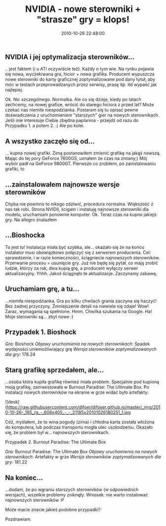 ﻿---
layout:     post
title:      NVIDIA - nowe sterowniki + &quot;strasze&quot; gry = klops!
date:       2010-10-26 22:48:00
summary:    NVIDIA i jej optymalizacja sterowników..... jest faktem (i u ATI oczywiście też). Każdy o tym wie. Na rynku pojawia się nowa, wyczekiwana gra, hicior + nowa grafika. Producent wypuszcza nowe sterowniki do karty graficznej zoptymalizowane pod dany tytuł, aby móc w testach przeprowadzanych przez serwi...
categories: sprzęt porady gry
---





## NVIDIA i jej optymalizacja sterowników...




.. jest faktem (i u ATI oczywiście też). Każdy o tym wie. Na rynku pojawia się nowa, wyczekiwana gra, hicior + nowa grafika. Producent wypuszcza nowe sterowniki do karty graficznej zoptymalizowane pod dany tytuł, aby móc w testach przeprowadzanych przez serwisy, prasę itp. itd wypaść jak najlepiej.

Ok. Nic szczególnego. Normalka. Ale co się dzieje, kiedy po latach zechcemy, na nowej grafice, wrócić do starego hiciora z przed lat? Może czekać nas niemiła niespodzianka. 
Postaram się tu opisać pewne doświadczenia z uruchomieniem &quot;starszych&quot; gier na nowych sterownikach. 
Jeśli inie interesuje Ciebie zbędna paplanina - przejdź od razu do Przypadku 1. a potem 2. :)
Ale po kolei.





## A wszystko zaczęło się od...




... kupna nowej grafiki. Zimą postanowiłem zmienić grafikę na jakąś nowszą. Mając do tej pory GeForce 7600GS, uznałem że czas na zmiany;) Mój wybór padł na GeForce 9800GT. Pierwsze co zrobiłem, po zainstalowaniu grafiki, to 





## ...zainstalowałem najnowsze wersje sterowników




Chyba nie powinno to nikogo zdziwić, procedura normalna. Większość z nas tak robi. Strona NVIDII, ścigam i instaluję najnowsze sterowniki dla modelu, uruchamiam ponownie komputer. Ok. Teraz czas na kupno jakiejś gry. Na allegro znalazłem





## ...Bioshocka




To jest to! Instalacja miała być szybka, ale... okazało się że na końcu instalator musi obowiązkowo połączyć się z serwerem producenta. Cel: sprawdzenie, i w razie konieczności, ściągniecie najnowszych sterowników. Przerwanie procesu = usunięcie gry. Już nie będę się pytał, co mają zrobić ludzie, którzy za rok, dwa kupią grę, a producent wyłączy serwer aktualizacyjny. Yhhh. Jakoś ściągnęło te aktualizacje.
Zaczynamy zabawę.





## Uruchamiam grę, a tu...




...niemiła niespodzianka. Gra po kilku chwilach grania zaczyna się haczyć! Bez żadnej przyczyny. Zmniejszenie detali na niewiele się zdaje! Wow! Zaraz, wymagania są spełnione. Hmm. Chwilka szukania na Google. Ha! Moje sterowniki są... zbyt nowe :)





## Przypadek 1. Bioshock




 *Gra:*  Bioshock
 *Objawy uruchomienia na nowych sterownikach:*  Spadek wydajności uniemożliwiający grę
 *Wersja sterowników zoptymalizowanych dla gry:*  178.24





## Starą grafikę sprzedałem, ale...




...osoba która kupiła grafikę również miała problem. Specjalnie pod kupioną moją grafikę, zainwestowała w Burnout Paradise: The Ultimate Box. Po instalacji nowych sterowników na ekranie w grze widać było artefakty:



![desk](https://raw.githubusercontent.com/djfoer/djfoxer.github.io/master/_img/2010-10-26-_195_/g_-_608x405_-_-_21185x20101026180251_1.jpg



Cóż, myślałem, że to wina pogody (zima) i chłodna karta została włożona do komputera, lub podczas transportu mogła ulec uszkodzeniu. Okazało się, że problem był w... najnowszych sterownikach. 


Przypadek 2. Burnout Paradise: The Ultimate Box


 *Gra:*  Burnout Paradise: The Ultimate Box
 *Objawy uruchomienia na nowych sterownikach:*  Artefakty w grze
 *Wersja sterowników zoptymalizowanych dla gry:*  181.22





## Na koniec...




...dodam, że po wgraniu starszych sterowników (w odpowiednich wersjach), wszelkie problemy zniknęły.
Wniosek: nie warto instalować najnowszych sterowników :P 

Może macie znacie jakieś podobne przypadki?

Pozdrawiam.